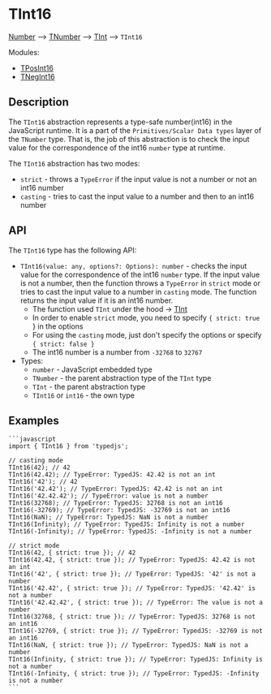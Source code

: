 # TInt16

[Number](https://developer.mozilla.org/en-US/docs/Web/JavaScript/Reference/Global_Objects/Number) --> [TNumber](../../README.md) --> [TInt](../README.md) --> `TInt16`

Modules:

- [TPosInt16](./TPosInt16/README.md)
- [TNegInt16](./TNegInt16/README.md)

## Description

The `TInt16` abstraction represents a type-safe number(int16) in the JavaScript runtime. It is a part of the `Primitives/Scalar Data types` layer of the `TNumber` type.
That is, the job of this abstraction is to check the input value for the correspondence of the int16 `number` type at runtime.

The `TInt16` abstraction has two modes:
- `strict` - throws a `TypeError` if the input value is not a number or not an int16 number
- `casting` - tries to cast the input value to a number and then to an int16 number

## API

The `TInt16` type has the following API:

- `TInt16(value: any, options?: Options): number` - checks the input value for the correspondence of the int16 `number` type. If the input value is not a number, then the function throws a `TypeError` in `strict` mode or tries to cast the input value to a number in `casting` mode. The function returns the input value if it is an int16 number.
  - The function used `TInt` under the hood -> [TInt](../README.md)
  - In order to enable `strict` mode, you need to specify `{ strict: true `} in the options
  - For using the `casting` mode, just don't specify the options or specify `{ strict: false }`
  - The int16 number is a number from `-32768` to `32767`
- Types:
  - `number` - JavaScript embedded type
  - `TNumber` - the parent abstraction type of the `TInt` type
  - `TInt` - the parent abstraction type
  - `TInt16` or `int16` - the own type

## Examples

    ```javascript
    import { TInt16 } from 'typedjs';

    // casting mode
    TInt16(42); // 42
    TInt16(42.42); // TypeError: TypedJS: 42.42 is not an int
    TInt16('42'); // 42
    TInt16('42.42'); // TypeError: TypedJS: 42.42 is not an int
    TInt16('42.42.42'); // TypeError: value is not a number
    TInt16(32768); // TypeError: TypedJS: 32768 is not an int16
    TInt16(-32769); // TypeError: TypedJS: -32769 is not an int16
    TInt16(NaN); // TypeError: TypedJS: NaN is not a number
    TInt16(Infinity); // TypeError: TypedJS: Infinity is not a number
    TInt16(-Infinity); // TypeError: TypedJS: -Infinity is not a number

    // strict mode
    TInt16(42, { strict: true }); // 42
    TInt16(42.42, { strict: true }); // TypeError: TypedJS: 42.42 is not an int
    TInt16('42', { strict: true }); // TypeError: TypedJS: '42' is not a number
    TInt16('42.42', { strict: true }); // TypeError: TypedJS: '42.42' is not a number
    TInt16('42.42.42', { strict: true }); // TypeError: The value is not a number
    TInt16(32768, { strict: true }); // TypeError: TypedJS: 32768 is not an int16
    TInt16(-32769, { strict: true }); // TypeError: TypedJS: -32769 is not an int16
    TInt16(NaN, { strict: true }); // TypeError: TypedJS: NaN is not a number
    TInt16(Infinity, { strict: true }); // TypeError: TypedJS: Infinity is not a number
    TInt16(-Infinity, { strict: true }); // TypeError: TypedJS: -Infinity is not a number
    ```

